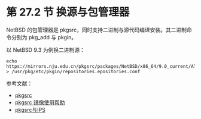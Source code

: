 # 第 27.2 节 换源与包管理器


NetBSD 的包管理器是 pkgsrc，同时支持二进制与源代码编译安装。其二进制命令分别为 pkg_add 与 pkgin。

以 NetBSD 9.3 为例换二进制源：

```shell-session
echo https://mirrors.nju.edu.cn/pkgsrc/packages/NetBSD/x86_64/9.0_current/All/  > /usr/pkg/etc/pkgin/repositories.epositories.conf
```



参考文献：

 - [pkgsrc](https://www.pkgsrc.org/)
 - [pkgsrc 镜像使用帮助](https://mirrors.tuna.tsinghua.edu.cn/help/pkgsrc/)
 - [pkgsrc与IPS](https://nanxiao.me/pkgsrc-ang-ips/)
